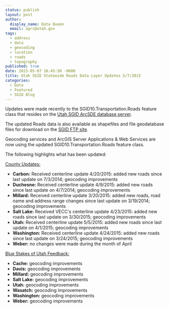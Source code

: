 ```yaml
---
status: publish
layout: post
author:
  display_name: Data Queen
  email: agrc@utah.gov
tags:
  - address
  - data
  - geocoding
  - location
  - roads
  - topography
published: true
date: 2015-05-07 16:45:50 -0600
title: Utah SGID Statewide Roads Data Layer Updates 5/7/2015
categories:
  - Data
  - Featured
  - SGID Blog
---
```

<p>Updates were made recently to the SGID10.Transportation.Roads feature class that resides on the <a href="{{ "/data/how-to-connect-to-the-sgid-via-sde/" | prepend: site.baseurl }}">Utah SGID ArcSDE database server</a>.</p>
<p>The updated Roads data is also available as shapefiles and file geodatabase files for download on the <a href="ftp://ftp.agrc.utah.gov/UtahSGID_Vector/UTM12_NAD83/TRANSPORTATION/PackagedData/_Statewide/UtahRoadAndHighwaySystem/">SGID FTP site</a>.</p>
<p>Geocoding services and ArcGIS Server Applications & Web Services are now using the updated SGID10.Transportation.Roads feature class.</p>
<p>The following highlights what has been updated:</p>
<p><span style="text-decoration: underline;">County Updates:</span></p>
<ul>
<li><strong>Carbon:</strong> Received centerline update 4/20/2015: added new roads since last update on 7/3/2014; geocoding improvements</li>
<li><strong>Duchesne:</strong> Received centerline update 4/9/2015: added new roads since last update on 4/7/2014; geocoding improvements</li>
<li><strong>Millard:</strong> Received centerline update 3/20/2015: added new roads, road name and address range changes since last update on 3/19/2014; geocoding improvements</li>
<li><strong>Salt Lake:</strong> Received VECC's centerline update 4/23/2015: added new roads since last update on 3/30/2015; geocoding improvements</li>
<li><strong>Utah:</strong> Received centerline update 5/5/2015: added new roads since last update on 4/1/2015; geocoding improvements</li>
<li><strong>Washington:</strong> Received centerline update 4/24/2015: added new roads since last update on 3/24/2015; geocoding improvements</li>
<li><strong>Weber:</strong> no changes were made during the month of April</li>
</ul>
<p><span style="text-decoration: underline;">Blue Stakes of Utah Feedback:</span></p>
<ul>
<li><strong>Cache:</strong> geocoding improvements</li>
<li><strong>Davis:</strong> geocoding improvements</li>
<li><strong>Millard:</strong> geocoding improvements</li>
<li><strong>Salt Lake:</strong> geocoding improvements</li>
<li><strong>Utah:</strong> geocoding improvements</li>
<li><strong>Wasatch:</strong> geocoding improvements</li>
<li><strong>Washington:</strong> geocoding improvements</li>
<li><strong>Weber:</strong> geocoding improvements</li>
</ul>
